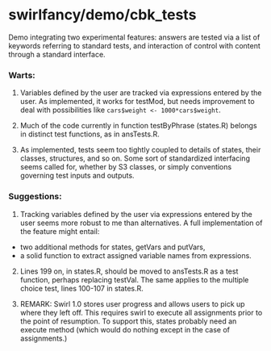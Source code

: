 # swirlfancy/demo/cbk_tests

Demo integrating two experimental features: answers are tested via a list of keywords referring to standard tests, and interaction of control with content through a standard interface.

### Warts:

1. Variables defined by the user are tracked via expressions entered by the user. As implemented, it works for testMod, but needs improvement to deal with possibilities like `cars$weight <- 1000*cars$weight`.

2. Much of the code currently in function testByPhrase (states.R) belongs in distinct test functions, as in ansTests.R.

3. As implemented, tests seem too tightly coupled to details of states, their classes, structures, and so on. Some sort of standardized interfacing seems called for, whether by S3 classes, or simply conventions governing test inputs and outputs.

### Suggestions:

1. Tracking variables defined by the user via expressions entered by the user seems more robust to me than alternatives. A full implementation of the feature might entail:
  * two additional methods for states, getVars and putVars,
  * a solid function to extract assigned variable names from expressions.

2. Lines 199 on, in states.R, should be moved to ansTests.R as a test function, perhaps replacing testVal. The same applies to the multiple choice test, lines 100-107 in states.R.

3. REMARK: Swirl 1.0 stores user progress and allows users to pick up where they left off. This requires swirl to execute all assignments prior to the point of resumption. To support this, states probably need an execute method (which would do nothing except in the case of assignments.)